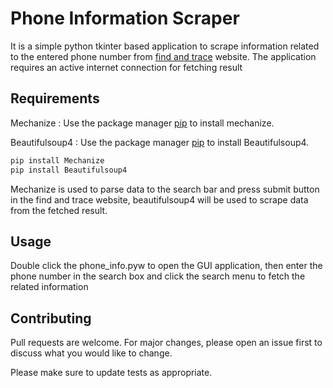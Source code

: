 # Phone Information Scraper

It is a simple python tkinter based application to scrape information related to the entered phone number from [find and trace](https://www.findandtrace.com/trace-mobile-number-location) website. The application requires an active internet connection for fetching result

## Requirements

Mechanize : Use the package manager [pip](https://pip.pypa.io/en/stable/) to install mechanize.

Beautifulsoup4 : Use the package manager [pip](https://pip.pypa.io/en/stable/) to install Beautifulsoup4.

```bash
pip install Mechanize
pip install Beautifulsoup4
```

Mechanize is used to parse data to the search bar and press submit button in the find and trace website, beautifulsoup4 will be used to scrape data from the fetched result.

## Usage

Double click the phone_info.pyw to open the GUI application, then enter the phone number in the search box and click the search menu to fetch the related information


## Contributing
Pull requests are welcome. For major changes, please open an issue first to discuss what you would like to change.

Please make sure to update tests as appropriate.
